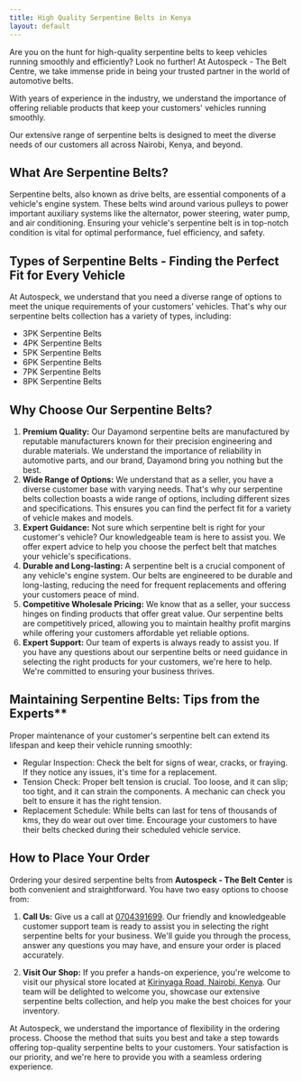 ```yaml
---
title: High Quality Serpentine Belts in Kenya
layout: default
---
```


Are you on the hunt for high-quality serpentine belts to keep vehicles running smoothly and efficiently? Look no further! At Autospeck - The Belt Centre, we take immense pride in being your trusted partner in the world of automotive belts.

With years of experience in the industry, we understand the importance of offering reliable products that keep your customers' vehicles running smoothly.

Our extensive range of serpentine belts is designed to meet the diverse needs of our customers all across Nairobi, Kenya, and beyond.

## What Are Serpentine Belts?

Serpentine belts, also known as drive belts, are essential components of a vehicle's engine system. These belts wind around various pulleys to power important auxiliary systems like the alternator, power steering, water pump, and air conditioning. Ensuring your vehicle's serpentine belt is in top-notch condition is vital for optimal performance, fuel efficiency, and safety.

## Types of Serpentine Belts - Finding the Perfect Fit for Every Vehicle

At Autospeck, we understand that you need a diverse range of options to meet the unique requirements of your customers' vehicles. That's why our serpentine belts collection has a variety of types, including:
- 3PK Serpentine Belts
- 4PK Serpentine Belts
- 5PK Serpentine Belts
- 6PK Serpentine Belts
- 7PK Serpentine Belts
- 8PK Serpentine Belts

## Why Choose Our Serpentine Belts?

1. **Premium Quality:** Our Dayamond serpentine belts are manufactured by reputable manufacturers known for their precision engineering and durable materials. We understand the importance of reliability in automotive parts, and our brand, Dayamond bring you nothing but the best.
2. **Wide Range of Options:** We understand that as a seller, you have a diverse customer base with varying needs. That's why our serpentine belts collection boasts a wide range of options, including different sizes and specifications. This ensures you can find the perfect fit for a variety of vehicle makes and models.
3. **Expert Guidance:** Not sure which serpentine belt is right for your customer's vehicle? Our knowledgeable team is here to assist you. We offer expert advice to help you choose the perfect belt that matches your vehicle's specifications.
4. **Durable and Long-lasting:** A serpentine belt is a crucial component of any vehicle's engine system. Our belts are engineered to be durable and long-lasting, reducing the need for frequent replacements and offering your customers peace of mind.
5. **Competitive Wholesale Pricing:** We know that as a seller, your success hinges on finding products that offer great value. Our serpentine belts are competitively priced, allowing you to maintain healthy profit margins while offering your customers affordable yet reliable options.
6. **Expert Support:** Our team of experts is always ready to assist you. If you have any questions about our serpentine belts or need guidance in selecting the right products for your customers, we're here to help. We're committed to ensuring your business thrives.

## Maintaining Serpentine Belts: Tips from the Experts**

Proper maintenance of your customer's serpentine belt can extend its lifespan and keep their vehicle running smoothly:

- Regular Inspection: Check the belt for signs of wear, cracks, or fraying. If they notice any issues, it's time for a replacement.
- Tension Check: Proper belt tension is crucial. Too loose, and it can slip; too tight, and it can strain the components. A mechanic can check you belt to ensure it has the right tension.
- Replacement Schedule: While belts can last for tens of thousands of kms, they do wear out over time. Encourage your customers to have their belts checked during their scheduled vehicle service.

## How to Place Your Order

Ordering your desired serpentine belts from **Autospeck - The Belt Center** is both convenient and straightforward. You have two easy options to choose from:

1. **Call Us:** Give us a call at [0704391699](tel:+254704391699). Our friendly and knowledgeable customer support team is ready to assist you in selecting the right serpentine belts for your business. We'll guide you through the process, answer any questions you may have, and ensure your order is placed accurately.

2. **Visit Our Shop:** If you prefer a hands-on experience, you're welcome to visit our physical store located at [Kirinyaga Road, Nairobi, Kenya](#contact). Our team will be delighted to welcome you, showcase our extensive serpentine belts collection, and help you make the best choices for your inventory.

At Autospeck, we understand the importance of flexibility in the ordering process. Choose the method that suits you best and take a step towards offering top-quality serpentine belts to your customers. Your satisfaction is our priority, and we're here to provide you with a seamless ordering experience.
